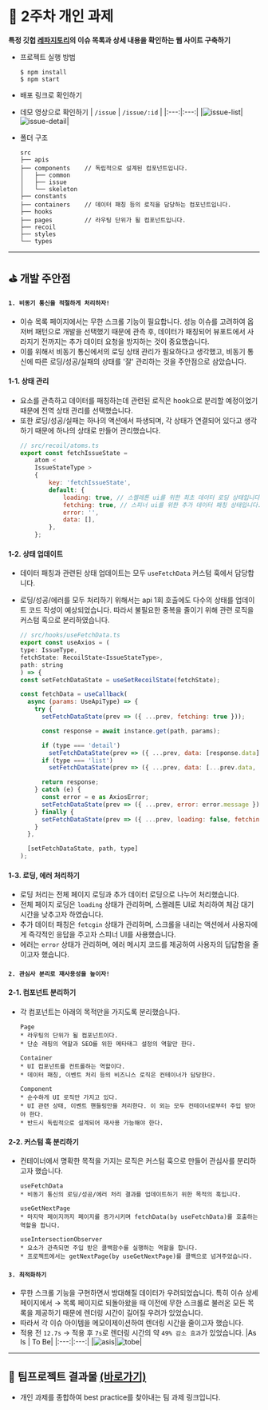 # 📝 2주차 개인 과제

**특정 깃헙 [레파지토리](https://github.com/facebook/react/issues)의 이슈 목록과 상세 내용을
확인하는 웹 사이트 구축하기**

-   프로젝트 실행 방법
    ```
    $ npm install
    $ npm start
    ```
-   배포 링크로 확인하기
-   데모 영상으로 확인하기 | `/issue` | `/issue/:id` | |:---:|:---:|
    |![issue-list](https://github.com/Aroma-oh/pre-onboarding-12th-2-11/assets/115550622/48700c27-3415-445f-a02f-df911bdad0a8)|![issue-detail](https://github.com/Aroma-oh/pre-onboarding-12th-2-11/assets/115550622/1407219c-aff7-4881-9826-a5d58661d4f3)|

-   폴더 구조
    ```
    src
    ├── apis
    ├── components    // 독립적으로 설계된 컴포넌트입니다.
    │   ├── common
    │   ├── issue
    │   └── skeleton
    ├── constants
    ├── containers    // 데이터 패칭 등의 로직을 담당하는 컴포넌트입니다.
    ├── hooks
    ├── pages         // 라우팅 단위가 될 컴포넌트입니다.
    ├── recoil
    ├── styles
    └── types
    ```

---

## ⛳️ 개발 주안점

#### `1. 비동기 통신을 적절하게 처리하자!`

-   이슈 목록 페이지에서는 무한 스크롤 기능이 필요합니다. 성능 이슈를 고려하여 옵저버 패턴으로
    개발을 선택했기 때문에 관측 후, 데이터가 패칭되어 뷰포트에서 사라지기 전까지는 추가 데이터
    요청을 방지하는 것이 중요했습니다.
-   이를 위해서 비동기 통신에서의 로딩 상태 관리가 필요하다고 생각했고, 비동기 통신에 따른
    로딩/성공/실패의 상태를 '잘' 관리하는 것을 주안점으로 삼았습니다.

#### 1-1. 상태 관리

-   요소를 관측하고 데이터를 패칭하는데 관련된 로직은 hook으로 분리할 예정이었기 때문에 전역 상태
    관리를 선택했습니다.
-   또한 로딩/성공/실패는 하나의 액션에서 파생되며, 각 상태가 연결되어 있다고 생각하기 때문에 하나의
    상태로 만들어 관리했습니다.
    ```js
    // src/recoil/atoms.ts
    export const fetchIssueState =
        atom <
        IssueStateType >
        {
            key: 'fetchIssueState',
            default: {
                loading: true, // 스켈레톤 ui를 위한 최초 데이터 로딩 상태입니다.
                fetching: true, // 스피너 ui를 위한 추가 데이터 패칭 상태입니다.
                error: '',
                data: [],
            },
        };
    ```

#### 1-2. 상태 업데이트

-   데이터 패칭과 관련된 상태 업데이트는 모두 `useFetchData` 커스텀 훅에서 담당합니다.
-   로딩/성공/에러를 모두 처리하기 위해서는 api 1회 호출에도 다수의 상태를 업데이트 코드 작성이
    예상되었습니다. 따라서 불필요한 중복을 줄이기 위해 관련 로직을 커스텀 훅으로 분리하였습니다.

    ```js
    // src/hooks/useFetchData.ts
    export const useAxios = (
    type: IssueType,
    fetchState: RecoilState<IssueStateType>,
    path: string
    ) => {
    const setFetchDataState = useSetRecoilState(fetchState);

    const fetchData = useCallback(
      async (params: UseApiType) => {
        try {
          setFetchDataState(prev => ({ ...prev, fetching: true }));

          const response = await instance.get(path, params);

          if (type === 'detail')
            setFetchDataState(prev => ({ ...prev, data: [response.data] }));
          if (type === 'list')
            setFetchDataState(prev => ({ ...prev, data: [...prev.data, ...response.data] }));

          return response;
        } catch (e) {
          const error = e as AxiosError;
          setFetchDataState(prev => ({ ...prev, error: error.message }));
        } finally {
          setFetchDataState(prev => ({ ...prev, loading: false, fetching: false }));
        }
      },

      [setFetchDataState, path, type]
    );
    ```

#### 1-3. 로딩, 에러 처리하기

-   로딩 처리는 전체 페이지 로딩과 추가 데이터 로딩으로 나누어 처리했습니다.
-   전체 페이지 로딩은 `loading` 상태가 관리하며, 스켈레톤 UI로 처리하여 체감 대기 시간을 낮추고자
    하였습니다.
-   추가 데이터 패칭은 `fetcgin` 상태가 관리하며, 스크롤을 내리는 액션에서 사용자에게 즉각적인
    응답을 주고자 스피너 UI를 사용했습니다.
-   에러는 `error` 상태가 관리하며, 에러 메시지 코드를 제공하여 사용자의 딥답함을 줄이고자 했습니다.

#### `2. 관심사 분리로 재사용성을 높이자!`

#### 2-1. 컴포넌트 분리하기

-   각 컴포넌트는 아래의 목적만을 가지도록 분리했습니다.

    ```
    Page
    * 라우팅의 단위가 될 컴포넌트이다.
    * 단순 래핑의 역할과 SEO를 위한 메타태그 설정의 역할만 한다.

    Container
    * UI 컴포넌트를 컨트롤하는 역할이다.
    * 데이터 패칭, 이벤트 처리 등의 비즈니스 로직은 컨테이너가 담당한다.

    Component
    * 순수하게 UI 로직만 가지고 있다.
    * UI 관련 상태, 이벤트 핸들링만을 처리한다. 이 외는 모두 컨테이너로부터 주입 받아야 한다.
    * 반드시 독립적으로 설계되어 재사용 가능해야 한다.
    ```

#### 2-2. 커스텀 훅 분리하기

-   컨테이너에서 명확한 목적을 가지는 로직은 커스텀 훅으로 만들어 관심사를 분리하고자 했습니다.

    ```
    useFetchData
    * 비동기 통신의 로딩/성공/에러 처리 결과를 업데이트하기 위한 목적의 훅입니다.

    useGetNextPage
    * 마지막 페이지까지 페이지를 증가시키며 fetchData(by useFetchData)를 호출하는 역할을 합니다.

    useIntersectionObserver
    * 요소가 관측되면 주입 받은 콜백함수를 실행하는 역할을 합니다.
    * 프로젝트에서는 getNextPage(by useGetNextPage)를 콜백으로 넘겨주었습니다.
    ```

#### `3. 최적화하기`

-   무한 스크롤 기능을 구현하면서 방대해질 데이터가 우려되었습니다. 특히 이슈 상세 페이지에서 → 목록
    페이지로 되돌아왔을 때 이전에 무한 스크롤로 불러온 모든 목록을 제공하기 때문에 렌더링 시간이
    길어질 우려가 있었습니다.
-   따라서 각 이슈 아이템을 메모이제이션하여 렌더링 시간을 줄이고자 했습니다.
-   적용 전 `12.7s` → 적용 후 `7s`로 렌더링 시간의 약 `49% 감소 효과`가 있었습니다. |As Is | To Be|
    |:---:|:---:|
    |![asis](https://github.com/Aroma-oh/pre-onboarding-12th-2-11/assets/115550622/082f0123-a91d-4fc5-8ab5-de4b1694ba86)|![tobe](https://github.com/Aroma-oh/pre-onboarding-12th-2-11/assets/115550622/78fea720-f85e-4c43-9466-6a5dd3c3b826)|

---

## 🎊 팀프로젝트 결과물 [(바로가기)](https://github.com/wanted-pre-onboarding-12th-11/pre-onboarding-12th-2-11)

-   개인 과제를 종합하여 best practice를 찾아내는 팀 과제 링크입니다.
